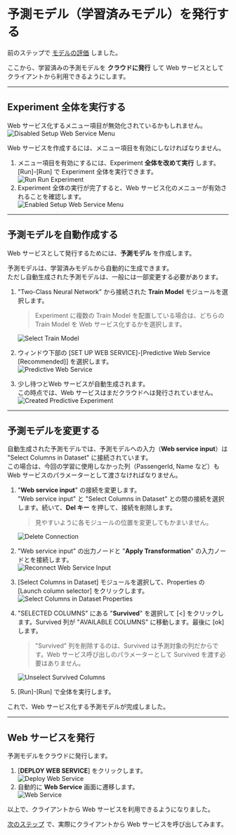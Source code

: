 # 予測モデル（学習済みモデル）を発行する

前のステップで [モデルの評価](./05_evaluatemodel.md) しました。

ここから、学習済みの予測モデルを **クラウドに発行** して Web サービスとしてクライアントから利用できるようにします。

---

## Experiment 全体を実行する

Web サービス化するメニュー項目が無効化されているかもしれません。  
   ![Disabled Setup Web Service Menu](./images/06/disabled_setup_web_service_menu.jpg)

Web サービスを作成するには、メニュー項目を有効にしなければなりません。

1. メニュー項目を有効にするには、Experiment **全体を改めて実行** します。  
[Run]-[Run] で Experiment 全体を実行できます。  
![Run Run Experiment](./images/06/run_run_experiment.jpg)  
2. Experiment 全体の実行が完了すると、Web サービス化のメニューが有効されることを確認します。  
![Enabled Setup Web Service Menu](./images/06/enabled_setup_web_service_menu.jpg)

---

## 予測モデルを自動作成する

Web サービスとして発行するためには、**予測モデル** を作成します。

予測モデルは、学習済みモデルから自動的に生成できます。  
ただし自動生成された予測モデルは、一般には一部変更する必要があります。

1. "Two-Class Neural Network" から接続された **Train Model** モジュールを選択します。  
   > Experiment に複数の Train Model を配置している場合は、どちらの Train Model を Web サービス化するかを選択します。

   ![Select Train Model](./images/06/select_train_model_before_setup_ws.jpg)  
2. ウィンドウ下部の [SET UP WEB SERVICE]-[Predictive Web Service \[Recommended\]] を選択します。  
   ![Predictive Web Service](./images/06/predictive_web_service.jpg)
3. 少し待つとWeb サービスが自動生成されます。  
この時点では、Web サービスはまだクラウドへは発行されていません。  
   ![Created Predictive Experiment](./images/06/created_predictive_experiment.jpg)

---

## 予測モデルを変更する

自動生成された予測モデルでは、予測モデルへの入力（**Web service input**）は "Select Columns in Dataset" に接続されています。  
この場合は、今回の学習に使用しなかった列（PassengerId, Name など）もWeb サービスのパラメーターとして渡さなければなりません。

1. "**Web service input**" の接続を変更します。  
"Web service input" と "Select Columns in Dataset" との間の接続を選択します。続いて、**Del キー** を押して、接続を削除します。

   > 見やすいように各モジュールの位置を変更してもかまいません。  

   ![Delete Connection](./images/06/delete_connection.jpg)  
2. "Web service input" の出力ノードと "**Apply Transformation**" の入力ノードとを接続します。  
![Reconnect Web Service Input](./images/06/reconnect_web_service_input.jpg)  
3. [Select Columns in Dataset] モジュールを選択して、Properties の [Launch column selector] をクリックします。  
![Select Columns in Dataset Properties](./images/06/predictive_model_select_col_launch_col_sel.jpg)  
4. "SELECTED COLUMNS" にある "**Survived**" を選択して [\<] をクリックします。Survived 列が "AVAILABLE COLUMNS" に移動します。最後に [ok] します。

   > "Survived" 列を削除するのは、Survived は予測対象の列だからです。Web サービス呼び出しのパラメーターとして Survived を渡す必要はありません。

   ![Unselect Survived Columns](./images/06/unselect_survived_column.jpg)
5. [Run]-[Run] で全体を実行します。

これで、Web サービス化する予測モデルが完成しました。

---

## Web サービスを発行

予測モデルをクラウドに発行します。

1. [**DEPLOY WEB SERVICE**] をクリックします。  
![Deploy Web Service](./images/06/deploy_web_service.jpg)  
2. 自動的に **Web Service** 画面に遷移します。  
![Web Service](./images/06/web_service_page.jpg)

以上で、クライアントから Web サービスを利用できるようになりました。

[次のステップ](./07_requestservice.md) で、実際にクライアントから Web サービスを呼び出してみます。